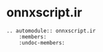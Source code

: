 # onnxscript.ir

<!-- TODO: Organize the orders and add tutorial -->

```{eval-rst}
.. automodule:: onnxscript.ir
    :members:
    :undoc-members:
```
